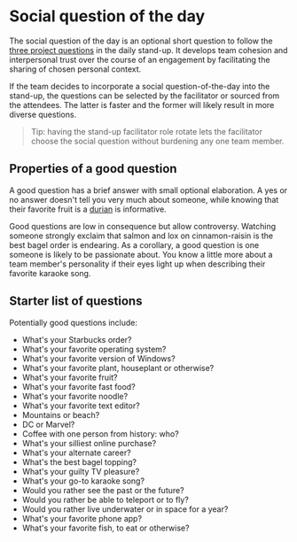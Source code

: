 # Social question of the day

The social question of the day is an optional short question to follow the [three project questions](../readme.md) in the daily stand-up. It develops team cohesion and interpersonal trust over the course of an engagement by facilitating the sharing of chosen personal context.

If the team decides to incorporate a social question-of-the-day into the stand-up, the questions can be selected by the facilitator or sourced from the attendees. The latter is faster and the former will likely result in more diverse questions.

> Tip: having the stand-up facilitator role rotate lets the facilitator choose the social question without burdening any one team member.

## Properties of a good question

A good question has a brief answer with small optional elaboration. A yes or no answer doesn't tell you very much about someone, while knowing that their favorite fruit is a [durian](https://en.wikipedia.org/wiki/Durian) is informative.

Good questions are low in consequence but allow controversy. Watching someone strongly exclaim that salmon and lox on cinnamon-raisin is the best bagel order is endearing. As a corollary, a good question is one someone is likely to be passionate about. You know a little more about a team member's personality if their eyes light up when describing their favorite karaoke song.

## Starter list of questions

Potentially good questions include:

- What's your Starbucks order?
- What's your favorite operating system?
- What's your favorite version of Windows?
- What's your favorite plant, houseplant or otherwise?
- What's your favorite fruit?
- What's your favorite fast food?
- What's your favorite noodle?
- What's your favorite text editor?
- Mountains or beach?
- DC or Marvel?
- Coffee with one person from history: who?
- What's your silliest online purchase?
- What's your alternate career?
- What's the best bagel topping?
- What's your guilty TV pleasure?
- What's your go-to karaoke song?
- Would you rather see the past or the future?
- Would you rather be able to teleport or to fly?
- Would you rather live underwater or in space for a year?
- What's your favorite phone app?
- What's your favorite fish, to eat or otherwise?
